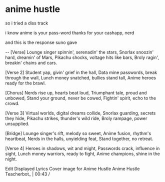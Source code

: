 # anime hustle

so i tried a diss track

i know anime is your pass-word
thanks for your cashapp, nerd

and this is the response suno gave

--
[Verse]
Lounge singer spinnin', serenadin' the stars,
Snorlax snoozin' hard, dreamin' of Mars,
Pikachu shocks, voltage hits like bars,
Broly ragin', breakin' chains and cars.

[Verse 2]
Student yap, givin' grief in the hall,
Data mine passwords, break through the wall,
Lunch money snatched, bullies stand tall,
Anime heroes ready for the brawl.

[Chorus]
Nerds rise up, hearts beat loud,
Triumphant tale, proud and unbowed,
Stand your ground, never be cowed,
Fightin' spirit, echo to the crowd.

[Verse 3]
Virtual worlds, digital dreams collide,
Snorlax guarding, secrets they hide,
Pikachu strikes, thunder's wild ride,
Broly rampage, power unsupplied.

[Bridge]
Lounge singer's rift, melody so sweet,
Anime fusion, rhythm's heartbeat,
Nerds in the halls, unyielding feat,
Stand together, no retreat.

[Verse 4]
Heroes in shadows, wit and might,
Passwords crack, influence in sight,
Lunch money warriors, ready to fight,
Anime champions, shine in the night.

Edit Displayed Lyrics
Cover image for Anime Hustle
Anime Hustle
Teacherbot_
|
00:43 /








